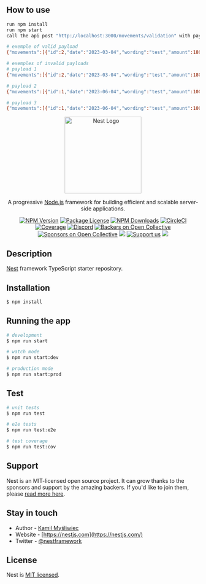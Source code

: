 ## How to use
```bash
run npm install
run npm start
call the api post "http://localhost:3000/movements/validation" with payload
```

```bash
# exemple of valid payload 
{"movements":[{"id":2,"date":"2023-03-04","wording":"test","amount":180},{"id":1,"date":"2023-06-04","wording":"test","amount":100},{"id":3,"date":"2023-06-04","wording":"test","amount":-400}],"balances":[{"date":"2023-05-04","balance":1300},{"date":"2023-10-04","balance":1000}]}

# exemples of invalid payloads
# payload 1
{"movements":[{"id":2,"date":"2023-03-04","wording":"test","amount":180},{"id":1,"date":"2023-06-04","wording":"test","amount":100},{"id":3,"date":"2023-06-04","wording":"test","amount":-4000}],"balances":[{"date":"2023-05-04","balance":1300},{"date":"2023-10-04","balance":1000}]}

# payload 2
{"movements":[{"id":1,"date":"2023-06-04","wording":"test","amount":100},{"id":3,"date":"2023-06-04","wording":"test","amount":-400},{"id":2,"date":"2023-03-04","wording":"test","amount":180}],"balances":[{"date":"2023-05-04","balance":1300}]}

# payload 3
{"movements":[{"id":1,"date":"2023-06-04","wording":"test","amount":100},{"id":1,"date":"2023-06-04","wording":"test","amount":100},{"id":1,"date":"2023-06-04","wording":"test","amount":100},{"id":3,"date":"2023-06-04","wording":"test","amount":-400},{"id":3,"date":"2023-06-04","wording":"test","amount":-400},{"id":2,"date":"2023-03-04","wording":"test","amount":180}],"balances":[{"date":"2023-10-04","balance":1000},{"date":"2023-10-04","balance":1000},{"date":"2023-10-04","balance":1000},{"date":"2023-05-04","balance":1300}]}
```

<p align="center">
  <a href="http://nestjs.com/" target="blank"><img src="https://nestjs.com/img/logo-small.svg" width="200" alt="Nest Logo" /></a>
</p>

[circleci-image]: https://img.shields.io/circleci/build/github/nestjs/nest/master?token=abc123def456
[circleci-url]: https://circleci.com/gh/nestjs/nest

  <p align="center">A progressive <a href="http://nodejs.org" target="_blank">Node.js</a> framework for building efficient and scalable server-side applications.</p>
    <p align="center">
<a href="https://www.npmjs.com/~nestjscore" target="_blank"><img src="https://img.shields.io/npm/v/@nestjs/core.svg" alt="NPM Version" /></a>
<a href="https://www.npmjs.com/~nestjscore" target="_blank"><img src="https://img.shields.io/npm/l/@nestjs/core.svg" alt="Package License" /></a>
<a href="https://www.npmjs.com/~nestjscore" target="_blank"><img src="https://img.shields.io/npm/dm/@nestjs/common.svg" alt="NPM Downloads" /></a>
<a href="https://circleci.com/gh/nestjs/nest" target="_blank"><img src="https://img.shields.io/circleci/build/github/nestjs/nest/master" alt="CircleCI" /></a>
<a href="https://coveralls.io/github/nestjs/nest?branch=master" target="_blank"><img src="https://coveralls.io/repos/github/nestjs/nest/badge.svg?branch=master#9" alt="Coverage" /></a>
<a href="https://discord.gg/G7Qnnhy" target="_blank"><img src="https://img.shields.io/badge/discord-online-brightgreen.svg" alt="Discord"/></a>
<a href="https://opencollective.com/nest#backer" target="_blank"><img src="https://opencollective.com/nest/backers/badge.svg" alt="Backers on Open Collective" /></a>
<a href="https://opencollective.com/nest#sponsor" target="_blank"><img src="https://opencollective.com/nest/sponsors/badge.svg" alt="Sponsors on Open Collective" /></a>
  <a href="https://paypal.me/kamilmysliwiec" target="_blank"><img src="https://img.shields.io/badge/Donate-PayPal-ff3f59.svg"/></a>
    <a href="https://opencollective.com/nest#sponsor"  target="_blank"><img src="https://img.shields.io/badge/Support%20us-Open%20Collective-41B883.svg" alt="Support us"></a>
  <a href="https://twitter.com/nestframework" target="_blank"><img src="https://img.shields.io/twitter/follow/nestframework.svg?style=social&label=Follow"></a>
</p>
  <!--[![Backers on Open Collective](https://opencollective.com/nest/backers/badge.svg)](https://opencollective.com/nest#backer)
  [![Sponsors on Open Collective](https://opencollective.com/nest/sponsors/badge.svg)](https://opencollective.com/nest#sponsor)-->

## Description

[Nest](https://github.com/nestjs/nest) framework TypeScript starter repository.

## Installation

```bash
$ npm install
```

## Running the app

```bash
# development
$ npm run start

# watch mode
$ npm run start:dev

# production mode
$ npm run start:prod
```

## Test

```bash
# unit tests
$ npm run test

# e2e tests
$ npm run test:e2e

# test coverage
$ npm run test:cov
```

## Support

Nest is an MIT-licensed open source project. It can grow thanks to the sponsors and support by the amazing backers. If you'd like to join them, please [read more here](https://docs.nestjs.com/support).

## Stay in touch

- Author - [Kamil Myśliwiec](https://kamilmysliwiec.com)
- Website - [https://nestjs.com](https://nestjs.com/)
- Twitter - [@nestframework](https://twitter.com/nestframework)

## License

Nest is [MIT licensed](LICENSE).


